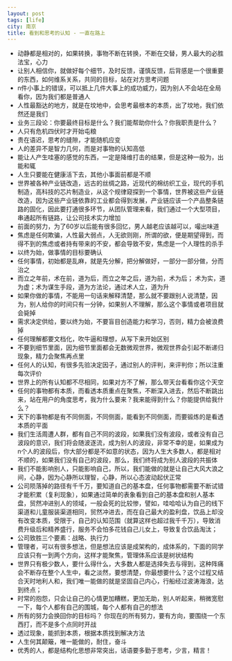 ```yaml
---
layout: post
tags: [life]
city: 南京
title: 看到和思考的认知 - 一直在路上
---
```


+ 动静都是相对的，如果转换，事物不断在转换，不断在交替，男人最大的必胜法宝，心力
+ 让别人相信你，就做好每个细节，及时反馈，谨慎反馈，后背感是一个很重要的东西，如何维系关系，共同的目标，站在对方思考问题
+ n件小事上的错误，可以抵上几件大事上的成功威力，因为别人不会站在全局看你，因为我们都是普通人
+ 人性最豁达的地方，就是在坟地中，会思考最根本的本质，出了坟地，我们依然还是我们
+ 业务三段论：你要最终目标是什么？我们能帮助你什么？你我职责是什么？
+ 人只有危机四伏时才开始屯粮
+ 贵在语迟，思考的缝隙，才能随机应变
+ 人的差异不是智力几何，而是对事物的认知高低
+ 能让人产生哇塞的感觉的东西，一定是降维打击的结果，但是这种一般为，出能和辄
+ 人生只要能在健康活下去，其他小事面前都是不顺
+ 世界被各种产业链改造，远古的丝绸之路，近现代的棉纺织工业，现代的手机制造，高科技的芯片制造业，从这个规律窥探到一个事情，世界被这些产业链改造，因为这些产业链依靠的工业都会得到发展，产业链应该一个产品整条链路的固化，因此要打通很多环节，从团队管理来看，我们通过一个大型项目，串通起所有链路，让公司技术实力增加
+ 前面的努力，为了60岁以后能有很多回忆，男人越老应该越可以，嘬出味道
+ 焦虑是任何欺骗，人性最大弱点，人无欲则刚，所谓的欲，便是期望得到，而得不到的焦虑或者持有带来的不安，都会导致不安，焦虑是一个人理性的杀手
+ 以终为始，做事情的目标要确认
+ 任何事情，初始都是乱麻，就是先分解，把分解做好，一部分一部分做，分而治之
+ 而立之年前，术在前，道为后，而立之年之后，道为前，术为后； 术为实，道为虚；术为谋生手段，道为方法论，通过术人立，道为升
+ 如果你做的事情，不能用一句话来解释清楚，那么就不要跟别人说清楚，因为，别人给你的时间只有一分钟，如果别人不理解，那么这个事情或者项目就会毙掉
+ 需求决定供给，要以终为始，不要盲目创造能力和学习，否则，精力会被浪费掉
+ 任何理解都要文档化，吹牛逼和理想，从写下来开始区别
+ 不要到细节里面，因为细节里面都会无数微观世界，微观世界会引起不断递归现象，精力会聚焦再点里
+ 任何人的认知，有很多先验决定因子，通过别人的评判，来评判你；所以注重每次评价
+ 世界上的所有认知都不尽相同，如果对方不了解，那么带天台看看你这个天空
+ 任何的事物都有本质，而看透本质重点在聚焦，不断深入进去，然后不断跳出来，站在用户的角度思考，我为什么要来？我来能得到什么？你能提供给我什么？
+ 天下的事物都是有不同侧面，不同侧面，能看到不同侧面，而要锻炼的是看透本质的平面
+ 我们生活周遭人群，都有自己不同的波段，如果我们没有波段，或者没有自己波段的意识，我们将会随波逐流，成为别人的波段，非常不幸的是，如果成为n个人的波段后，你大部分都是不如意的状态，因为人生大多数人，都是相对不顺的，如果我们没有自己的波段，那么，我们终将成为别人波段的共振体
+ 我们不能影响别人，只能影响自己，所以，我们能做的就是让自己大风大浪之间，心静，因为心静所以理智，心静，所以心态波动起伏正常
+ 公司陨落掉的路径有千千万，要知道自己的基本盘，任何事物都需要不断试错才能积累（复利现象），如果通过简单的表象看到自己的基本盘和别人基本盘，贸然冲进别人的领域，一般会死的比较惨，譬如，哇哈哈认为自己的线下渠道和儿童服装渠道相同，贸然冲进去，而在自己最大的盈利盘，饮品上却没有改变本质，受限于，自己的认知范围（就算这样也超过我千千万），导致消费升级后和精养盛行，服务不会怕多花钱自己儿女上，导致复合饮品淘汰；
+ 公司致胜三个要素：战略、执行力
+ 管理者，可以有很多想法，但是想法应该是成架构的，成体系的，下面的同学应该只有一到两个方向，这样才能聚焦，管理体系应该是树状结构
+ 世界只有极少数人，要什么得什么，大多数人都是选择失去与得到，这种阵痛会不断存在整个人生中，看之淡然，要想清楚，你最想要什么？这个过程又结合天时地利人和，我们唯一能做的就是坚固自己内心，行船经过波涛海浪，达到终点；
+ 时常的抱怨，只会让自己的心情更加糟糕，更加无助，别人听起来，稍微宽慰一下，每个人都有自己的围城，每个人都有自己的想法
+ 所有的努力会换回你的目标吗？ 你现在的所有努力，要有方向，要围绕一个东西打，而不是多个点同时开战
+ 透过现象，能抓到本质，根据本质找到解决方法
+ 人生何其颠簸，唯一能做的，耐住，奋斗
+ 优秀的人，都是结构化思想非常突出，话语要多勤于思考，少言，精言！

